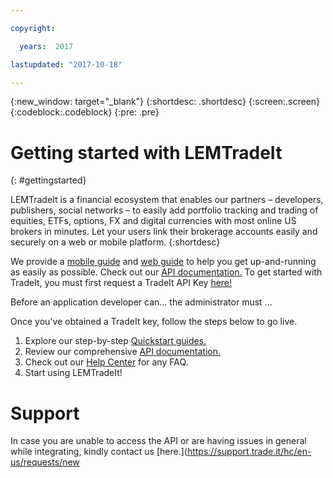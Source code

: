 ```yaml
---

copyright:

  years:  2017

lastupdated: "2017-10-18"

---
```


{:new_window: target="_blank"}
{:shortdesc: .shortdesc}
{:screen:.screen}
{:codeblock:.codeblock}
{:pre: .pre}

<!-- This template is for getting started with a Bluemix service. It is a task template intended to document productive use of the service. It is not intended for discovery and conceptual information.  -->

<!-- The name of this file should remain index.md.
Please delete out content examples and coding that you are not using for your service. -->

# Getting started with LEMTradeIt
{: #gettingstarted}
<!-- Provide an appropriate ID above -->

<!-- Short description: REQUIRED
The short description section should include one to two sentences describing why a developer would want to use your service in an app. This should be conversational style. For search engine optimization, include the service long name and "Bluemix". Keep the {: shortdesc} after the first paragraph so that the framework renders it properly.

Examples: -->

LEMTradeIt is a financial ecosystem that enables our partners – developers, publishers, social networks – to easily add portfolio tracking and trading of equities, ETFs, options, FX and digital currencies with most online US brokers in minutes. Let your users link their brokerage accounts easily and securely on a web or mobile platform.
{:shortdesc}

<!-- If overview content is required, do not include it here. Put it in a separate "## About" section below the task section. -->
We provide a [mobile guide](https://www.trade.it/quickstart#ios-guide#example-app) and [web guide](https://www.trade.it/quickstart#web-guide#gettingStarted) to help you get up-and-running as easily as possible.
Check out our [API documentation.](https://www.trade.it/api)
To get started with TradeIt, you must first request a TradeIt API Key [here!](https://developers.trade.it/register/register)

<!-- Task section: REQUIRED
The task section includes steps to integrate the service into the app.  
- With task-based, technical information, reduce the conversational style in favor of succinct and direct instructions.
- DO include the basic, most-common-use scenario steps to use the service or integrate it into the app. 
- DO NOT include steps to add the service from the Bluemix catalog; we assume that the user already took steps in the UI to add the service. 
- DO include code snippets in all languages that can be copied, as well as VCAP service info.  
- For additional tasks like configuring, managing, etc., add a task section (## Gerund_task_title) below the task section or "About" section if used. Use a task title such as "Configuring x", "Administering y", "Managing z". -->

<!-- You can include an optional prerequisites paragraph for any prerequisites to be met before integrating the service. For example: -->

Before an application developer can... the administrator must ...

<!-- Include a sentence to briefly introduce the steps. Examples: -->

Once you've obtained a TradeIt key, follow the steps below to go live.

<!-- Use ordered list markup for the step section. For code examples: 
- use three backticks ahead of and after the example (```)
- For copyable code snippet, multi-line, include {: codeblock} following the last set of backticks. A copy button will display in framework in output.
- For copyable command, single line, include {: pre} following the last set of backticks. When displayed, it will show "$" at the beginning of the command example and a copy button, but the copy button will include just the command example.
- For non-copyable output snippet, include {: screen} following the last set of backticks.
 -->

1. Explore our step-by-step [Quickstart guides.](https://www.trade.it/quickstart#get-started#tradeit-products)
2. Review our comprehensive [API documentation.](https://www.trade.it/api)
3. Check out our [Help Center](https://support.trade.it/hc/) for any FAQ.
4. Start using LEMTradeIt!

# Support
In case you are unable to access the API or are having issues in general while integrating, kindly contact us [here.](https://support.trade.it/hc/en-us/requests/new

<!-- Related links section: still REQUIRED but moved to toc file (in your same folder).  Edit there.
-->